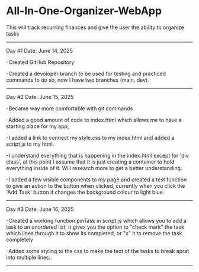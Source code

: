 # All-In-One-Organizer-WebApp
This will track recurring finances and give the user the ability to organize tasks


-------------------------------------------------------------------------------------------------------------------------------------------------------------------------------------------------
Day #1  Date: June 14, 2025


-Created GitHub Repository

-Created a devoloper branch to be used for testing and practiced commands to do so,
now I have two branches (main, dev).

-------------------------------------------------------------------------------------------------------------------------------------------------------------------------------------------------
Day #2 Date: June 15, 2025


-Became way more comfortable with git commands

-Added a good amount of code to index.html which allows me to have a starting place for my app,

-I added a link to connect my style.css to my index.html and added a script.js to my html.

-I understand everything that is happening in the index.html except for 'div class', at this point
I assume that it is just creating a container to hold everything inside of it. Will research more to
get a better understanding.

-I added a few visible components to my page and created a test function to give an action to the button when clicked, currently when you click the 'Add Task' button it changes the background colour to light blue.

-------------------------------------------------------------------------------------------------------------------------------------------------------------------------------------------------
Day #3 Date: June 16, 2025

-Created a working function pinTask in script.js which allows you to add a task to an unordered list, it gives you the option to "check mark" the task which lines through it to show its completed, or "x" it to remove the task completely

-Added some styling to the css to make the text of the tasks to break aprat into multiple lines..

-------------------------------------------------------------------------------------------------------------------------------------------------------------------------------------------------




